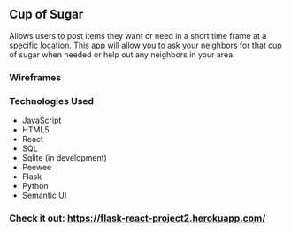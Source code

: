 ## Cup of Sugar

Allows users to post items they want or need in a short time frame at a specific location. This app will allow you to ask your neighbors for that cup of sugar when needed or help out any neighbors in your area.

### Wireframes

### Technologies Used
* JavaScript
* HTML5
* React
* SQL
* Sqlite (in development)
* Peewee
* Flask
* Python
* Semantic UI

### Check it out: https://flask-react-project2.herokuapp.com/
